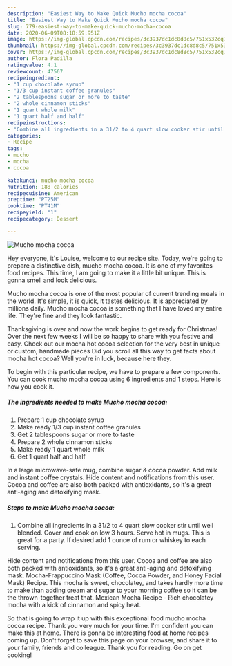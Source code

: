 ```yaml
---
description: "Easiest Way to Make Quick Mucho mocha cocoa"
title: "Easiest Way to Make Quick Mucho mocha cocoa"
slug: 779-easiest-way-to-make-quick-mucho-mocha-cocoa
date: 2020-06-09T08:18:59.951Z
image: https://img-global.cpcdn.com/recipes/3c3937dc1dc8d8c5/751x532cq70/mucho-mocha-cocoa-recipe-main-photo.jpg
thumbnail: https://img-global.cpcdn.com/recipes/3c3937dc1dc8d8c5/751x532cq70/mucho-mocha-cocoa-recipe-main-photo.jpg
cover: https://img-global.cpcdn.com/recipes/3c3937dc1dc8d8c5/751x532cq70/mucho-mocha-cocoa-recipe-main-photo.jpg
author: Flora Padilla
ratingvalue: 4.1
reviewcount: 47567
recipeingredient:
- "1 cup chocolate syrup"
- "1/3 cup instant coffee granules"
- "2 tablespoons sugar or more to taste"
- "2 whole cinnamon sticks"
- "1 quart whole milk"
- "1 quart half and half"
recipeinstructions:
- "Combine all ingredients in a 31/2 to 4 quart slow cooker stir until well blended. Cover and cook on low 3 hours. Serve hot in mugs. This is great for a party. If desired add 1 ounce of rum or whiskey to each serving."
categories:
- Recipe
tags:
- mucho
- mocha
- cocoa

katakunci: mucho mocha cocoa 
nutrition: 188 calories
recipecuisine: American
preptime: "PT25M"
cooktime: "PT41M"
recipeyield: "1"
recipecategory: Dessert

---
```



![Mucho mocha cocoa](https://img-global.cpcdn.com/recipes/3c3937dc1dc8d8c5/751x532cq70/mucho-mocha-cocoa-recipe-main-photo.jpg)

Hey everyone, it's Louise, welcome to our recipe site. Today, we're going to prepare a distinctive dish, mucho mocha cocoa. It is one of my favorites food recipes. This time, I am going to make it a little bit unique. This is gonna smell and look delicious.

Mucho mocha cocoa is one of the most popular of current trending meals in the world. It's simple, it is quick, it tastes delicious. It is appreciated by millions daily. Mucho mocha cocoa is something that I have loved my entire life. They're fine and they look fantastic.

Thanksgiving is over and now the work begins to get ready for Christmas! Over the next few weeks I will be so happy to share with you festive and easy. Check out our mocha hot cocoa selection for the very best in unique or custom, handmade pieces Did you scroll all this way to get facts about mocha hot cocoa? Well you&#39;re in luck, because here they.


To begin with this particular recipe, we have to prepare a few components. You can cook mucho mocha cocoa using 6 ingredients and 1 steps. Here is how you cook it.

<!--inarticleads1-->

##### The ingredients needed to make Mucho mocha cocoa:

1. Prepare 1 cup chocolate syrup
1. Make ready 1/3 cup instant coffee granules
1. Get 2 tablespoons sugar or more to taste
1. Prepare 2 whole cinnamon sticks
1. Make ready 1 quart whole milk
1. Get 1 quart half and half


In a large microwave-safe mug, combine sugar &amp; cocoa powder. Add milk and instant coffee crystals. Hide content and notifications from this user. Cocoa and coffee are also both packed with antioxidants, so it&#39;s a great anti-aging and detoxifying mask. 

<!--inarticleads2-->

##### Steps to make Mucho mocha cocoa:

1. Combine all ingredients in a 31/2 to 4 quart slow cooker stir until well blended. Cover and cook on low 3 hours. Serve hot in mugs. This is great for a party. If desired add 1 ounce of rum or whiskey to each serving.


Hide content and notifications from this user. Cocoa and coffee are also both packed with antioxidants, so it&#39;s a great anti-aging and detoxifying mask. Mocha-Frappuccino Mask (Coffee, Cocoa Powder, and Honey Facial Mask) Recipe. This mocha is sweet, chocolatey, and takes hardly more time to make than adding cream and sugar to your morning coffee so it can be the thrown-together treat that. Mexican Mocha Recipe - Rich chocolatey mocha with a kick of cinnamon and spicy heat. 

So that is going to wrap it up with this exceptional food mucho mocha cocoa recipe. Thank you very much for your time. I'm confident you can make this at home. There is gonna be interesting food at home recipes coming up. Don't forget to save this page on your browser, and share it to your family, friends and colleague. Thank you for reading. Go on get cooking!
